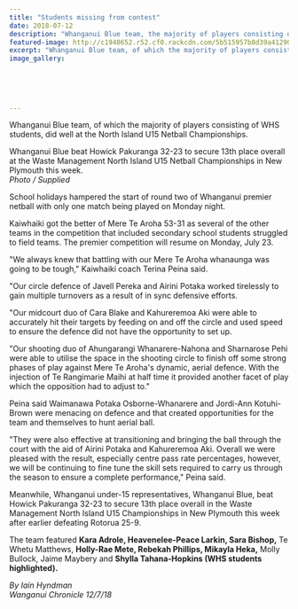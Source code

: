 ```yaml
---
title: "Students missing from contest"
date: 2018-07-12
description: "Whanganui Blue team, the majority of players consisting of WHS students, did well at the Nth Island U15 Netball Champs"
featured-image: http://c1940652.r52.cf0.rackcdn.com/5b515957b8d39a412900071b/U15-netball-champs-chron-12-july.gif
excerpt: "Whanganui Blue team, of which the majority of players consisting of WHS students, did well at the Nth Island U15 Netball Champs in New Plymouth."
image_gallery:
    
    
    
    
    
---
```


<p><span>Whanganui Blue team, of which the majority of players consisting of WHS students, did well at the North Island U15 Netball Championships.</span></p>
<p><span>Whanganui Blue beat Howick Pakuranga 32-23 to secure 13th place overall at the Waste Management North Island U15 Netball Championships in New Plymouth this week.</span><br /><em>Photo / Supplied</em></p>
<p class="element element-paragraph">School holidays hampered the start of round two of Whanganui premier netball with only one match being played on Monday night.</p>
<p class="element element-paragraph">Kaiwhaiki got the better of Mere Te Aroha 53-31 as several of the other teams in the competition that included secondary school students struggled to field teams. The premier competition will resume on Monday, July 23.</p>
<p class="element element-paragraph">"We always knew that battling with our Mere Te Aroha whanaunga was going to be tough," Kaiwhaiki coach Terina Peina said.</p>
<p class="element element-paragraph">"Our circle defence of Javell Pereka and Airini Potaka worked tirelessly to gain multiple turnovers as a result of in sync defensive efforts.</p>
<p class="element element-paragraph">"Our midcourt duo of Cara Blake and Kahureremoa Aki were able to accurately hit their targets by feeding on and off the circle and used speed to ensure the defence did not have the opportunity to set up.</p>
<p class="element element-paragraph">"Our shooting duo of Ahungarangi Whanarere-Nahona and Sharnarose Pehi were able to utilise the space in the shooting circle to finish off some strong phases of play against Mere Te Aroha's dynamic, aerial defence. With the injection of Te Rangimarie Maihi at half time it provided another facet of play which the opposition had to adjust to."</p>
<p class="element element-paragraph">Peina said Waimanawa Potaka Osborne-Whanarere and Jordi-Ann Kotuhi-Brown were menacing on defence and that created opportunities for the team and themselves to hunt aerial ball.</p>
<p class="element element-paragraph">"They were also effective at transitioning and bringing the ball through the court with the aid of Airini Potaka and Kahureremoa Aki. Overall we were pleased with the result, especially centre pass rate percentages, however, we will be continuing to fine tune the skill sets required to carry us through the season to ensure a complete performance," Peina said.</p>
<p class="element element-paragraph">Meanwhile, Whanganui under-15 representatives, Whanganui Blue, beat Howick Pakuranga 32-23 to secure 13th place overall in the Waste Management North Island U15 Championships in New Plymouth this week after earlier defeating Rotorua 25-9.</p>
<p class="element element-paragraph">The team featured <strong>Kara Adrole, Heavenelee-Peace Larkin, Sara Bishop,</strong> Te Whetu Matthews, <strong>Holly-Rae Mete, Rebekah Phillips, Mikayla Heka,</strong> Molly Bullock, Jaime Maybery and <strong>Shylla Tahana-Hopkins (WHS students highlighted).</strong></p>
<p><em>By Iain Hyndman<br />Wanganui Chronicle 12/7/18</em></p>

